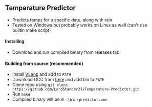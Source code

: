 ## Temperature Predictor
- Predicts temps for a specific date, along with rain
- Tested on Windows but probably works on Linux as well (can't use builtin make script)

#### Installing
- Download and run compiled binary from releases tab
#### Building from source (recommended)
- Install [VLang](https://vlang.io) and add to `PATH`
- Download GCC from [here](https://winlibs.com/) and add bin to `PATH`
- Clone repo using `git clone https://github.com/LandStander27/Temperature-Predictor.git`
- Run `make`
- Compiled binary will be in `.\bin\predictor.exe`